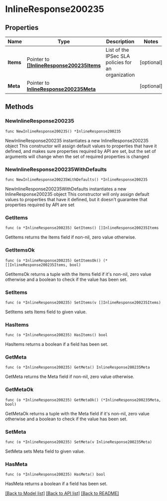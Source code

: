 # InlineResponse200235

## Properties

Name | Type | Description | Notes
------------ | ------------- | ------------- | -------------
**Items** | Pointer to [**[]InlineResponse200235Items**](InlineResponse200235Items.md) | List of the IPSec SLA policies for an organization | [optional] 
**Meta** | Pointer to [**InlineResponse200235Meta**](InlineResponse200235Meta.md) |  | [optional] 

## Methods

### NewInlineResponse200235

`func NewInlineResponse200235() *InlineResponse200235`

NewInlineResponse200235 instantiates a new InlineResponse200235 object
This constructor will assign default values to properties that have it defined,
and makes sure properties required by API are set, but the set of arguments
will change when the set of required properties is changed

### NewInlineResponse200235WithDefaults

`func NewInlineResponse200235WithDefaults() *InlineResponse200235`

NewInlineResponse200235WithDefaults instantiates a new InlineResponse200235 object
This constructor will only assign default values to properties that have it defined,
but it doesn't guarantee that properties required by API are set

### GetItems

`func (o *InlineResponse200235) GetItems() []InlineResponse200235Items`

GetItems returns the Items field if non-nil, zero value otherwise.

### GetItemsOk

`func (o *InlineResponse200235) GetItemsOk() (*[]InlineResponse200235Items, bool)`

GetItemsOk returns a tuple with the Items field if it's non-nil, zero value otherwise
and a boolean to check if the value has been set.

### SetItems

`func (o *InlineResponse200235) SetItems(v []InlineResponse200235Items)`

SetItems sets Items field to given value.

### HasItems

`func (o *InlineResponse200235) HasItems() bool`

HasItems returns a boolean if a field has been set.

### GetMeta

`func (o *InlineResponse200235) GetMeta() InlineResponse200235Meta`

GetMeta returns the Meta field if non-nil, zero value otherwise.

### GetMetaOk

`func (o *InlineResponse200235) GetMetaOk() (*InlineResponse200235Meta, bool)`

GetMetaOk returns a tuple with the Meta field if it's non-nil, zero value otherwise
and a boolean to check if the value has been set.

### SetMeta

`func (o *InlineResponse200235) SetMeta(v InlineResponse200235Meta)`

SetMeta sets Meta field to given value.

### HasMeta

`func (o *InlineResponse200235) HasMeta() bool`

HasMeta returns a boolean if a field has been set.


[[Back to Model list]](../README.md#documentation-for-models) [[Back to API list]](../README.md#documentation-for-api-endpoints) [[Back to README]](../README.md)


